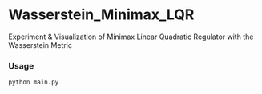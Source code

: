# Wasserstein_Minimax_LQR
Experiment &amp; Visualization of Minimax Linear Quadratic Regulator with the Wasserstein Metric

### Usage
```
python main.py
```
